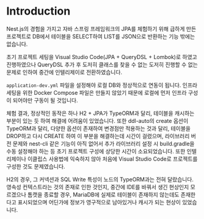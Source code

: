 # Introduction

Nest.js의 경험을 가지고 자바 스프링 프레임워크의 JPA를 체험하기 위해 급하게 만든 프로젝트로 DB에서 테이블을 SELECT하여 LIST를 JSON으로 반환하는 기능 밖에는 없습니다.

초기 프로젝트 세팅을 Visual Studio Code(JPA + QueryDSL + Lombok)로 하였고 진행하였으나 QueryDSL 추가 후 도저히 클래스를 찾을 수 없는 도저히 진행할 수 없는 문제로 인하여 중간에 인텔리제이로 전환하였습니다.

`application-dev.yml` 파일을 설정해야 로컬 DB와 정상적으로 연동이 됩니다. 인프라 세팅을 위한 Docker Compose 파일은 만들지 않았기 때문에 로컬에 먼저 인프라 구성이 되어야만 구동이 될 것입니다.

체험 결과, 정상적인 동작은 하나 H2 + JPA가 TypeORM과 달리, 테이블을 캐시하는 부분이 있는 듯 하여 해결에 어려움이 있었습니다. 또한 ddl-auto의 create 옵션이 TypeORM과 달리, 다양한 옵션이 존재하여 변경점만 적용하는 것과 달리, 테이블을 DROP하고 다시 CREATE 하여 이 부분을 해결하는데 시간이 걸렸으며, 라이브러리 버전 문제와 nest-cli 같은 기능이 아직 없어서 추가 라이브러리 설정 시 build.gradle을 수동 설정해야 하는 등 초기 프로젝트 구성에 상당한 시간이 소요되었습니다. 또한 인텔리제이나 이클립스 사용법에 익숙하지 않아 처음에 Visual Studio Code로 프로젝트를 구성한 것도 문제였습니다.

H2의 경우, 그 커넥션과 SQL Write 특성이 노드의 TypeORM과는 전혀 달랐습니다. 영속성 컨텍스트라는 것의 존재로 인한 것인지, 중간에 IDE를 바꿔서 생긴 현상인지 모르겠으나 톰캣을 종료할 경우, MariaDB에 실제로 테이블이 존재하지 않는데도 존재한다고 표시되었으며 어딘가에 정보가 영구적으로 남아있거나 캐시가 되는 현상이 있었습니다.
